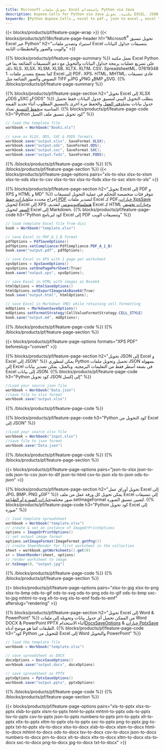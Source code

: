 ```yaml
---
title: Microsoft تحويل ملفات Excel باستخدام Python via Java
description: Aspose.Cells for Python via Java مكتبة. تحويل EXCEL، JSON، PDF، XML، HTML، TXT، TSV، CSV، SQL والمزيد من التنسيقات مع أسطر قليلة فقط من الكود Python.
keywords: [Python Aspose.Cells., excel to pdf., json to excel., excel to json., csv to json., json to html., xml to excel and Convert files between various formats in Python]
---
```

{{< blocks/products/pf/feature-page-wrap >}}
{{< blocks/products/pf/i18n/feature-page-header h1="Microsoft<sup>&reg;</sup> تحويل تنسيق Excel عبر Python" h2="استيراد وتصدير ملفات Excel بتنسيقات جداول البيانات والويب والصور والتخطيطات الثابتة" >}}

{{% blocks/products/pf/feature-page-summary %}}
تعمل مكتبة Excel Python على تسريع عمليات برمجة جداول البيانات والتحويل مع دعم التنسيقات الشائعة بما في ذلك XLS، XLSX، XLSM، XLSB، XLTX، XLTM، CSV، SpreadsheetML، 07619348 1. كما يسمح بتصدير ملفات Excel إلى PDF، XPS، HTML، MHTML، عادي تنسيقات النصوص والصور الشائعة مثل TIFF وJPG وPNG وBMP وSVG.
{{% /blocks/products/pf/feature-page-summary %}}

{{% blocks/products/pf/feature-page-section h2="تحويل Excel إلى XLSX وODS وSXC وFODS" %}}
 يتطلب التحويل البيني لتنسيق جدول البيانات فقط تحميل جدول بيانات بمثيل[دفتر العمل](https://reference.aspose.com/cells/python/asposecells.api/Workbook) والحفظ مرة أخرى بالتنسيق المطلوب أثناء تحديد القيمة المناسبة من[حفظ التنسيق](https://reference.aspose.com/cells/python/asposecells.api/saveformat) تعداد.
{{% blocks/products/pf/feature-page-code h3="Python كود تحويل تنسيق ملف اكسيل" %}}

```cs
// load the template file
workbook = Workbook("Book1.xls")
  
// save as XLSX, ODS, SXC & FODS formats
workbook.save("output.xlsx", SaveFormat.XLSX);
workbook.save("output.ods", SaveFormat.ODS);
workbook.save("output.sxc", SaveFormat.SXC);
workbook.save("output.fods", SaveFormat.FODS);
```
{{% /blocks/products/pf/feature-page-code %}}
{{% /blocks/products/pf/feature-page-section %}}
{{< blocks/products/pf/feature-page-options pairs="xls-to-xlsx xlsx-to-xlsm xlsx-to-ods xlsx-to-csv xlsx-to-tsv xlsx-to-fods xlsx-to-sxc xlsm-to-xls" >}}


{{% blocks/products/pf/feature-page-section h2="تحويل Excel إلى PDF و XPS و HTML و MD" %}}
 تتوفر فئات متخصصة للتحكم في عملية التحويل لتنسيقات إخراج محددة مثل[خيارات حفظ PDF](https://reference.aspose.com/cells/python/asposecells.api/PdfSaveOptions) لتصدير ملفات Excel كـ PDF،[خيارات XpsSave](https://reference.aspose.com/cells/python/asposecells.api/XpsSaveOptions) لتحويل Excel إلى XPS ،[هتملسافيوبتيونس](https://reference.aspose.com/cells/python/asposecells.api/HtmlSaveOptions) لتقديم Excel كـ HTML و[خيارات تخفيض السعر](https://reference.aspose.com/cells/python/asposecells.api/MarkdownSaveOptions) لتحويل Excel إلى Markdown.
{{% blocks/products/pf/feature-page-code h3="Python كود لبرنامج Excel إلى PDF وتنسيقات الويب" %}}

```cs
// load template Excel file from disc
book = Workbook("template.xlsx")

// save Excel in PDF_A_1_B format
pdfOptions = PdfSaveOptions()
pdfOptions.setCompliance(PdfCompliance.PDF_A_1_B)
book.save("output.pdf", pdfOptions);

// save Excel in XPS with 1 page per worksheet
xpsOptions = XpsSaveOptions()
xpsOptions.setOnePagePerSheet(True)
book.save("output.xps", xpsOptions);

// save Excel in HTML with images as Base64
htmlOptions = HtmlSaveOptions()
htmlOptions.setExportImagesAsBase64(True)
book.save("output.html", htmlOptions);

// save Excel in Markdown (MD) while retaining cell formatting
mdOptions = MarkdownSaveOptions()
mdOptions.setFormatStrategy(CellValueFormatStrategy.CELL_STYLE)
book.save("output.md", mdOptions);
```
{{% /blocks/products/pf/feature-page-code %}}
{{% /blocks/products/pf/feature-page-section %}}

{{< blocks/products/pf/feature-page-options formats="XPS PDF" beforeslug="convert" >}}

{{% blocks/products/pf/feature-page-section h2="تحويل JSON إلى Excel و Excel إلى JSON" %}}
يمكن لمطوري Python تحميل وتحويل ملفات JSON بسهولة إلى Excel في بضعة أسطر فقط من التعليمات البرمجية. وبالمثل، يمكن تصدير بيانات Excel إلى بيانات JSON.
{{% blocks/products/pf/feature-page-code h3="Python كود تحويل JSON إلى إكسل" %}}
```cs
//Load your source json file
workbook = Workbook("Data.json")
//save file to xlsx format
workbook.save("output.xlsx")
```
{{% /blocks/products/pf/feature-page-code %}}

{{% blocks/products/pf/feature-page-code h3="Python كود التحويل من Excel إلى JSON" %}}
```cs
//Load your source xlsx file
workbook = Workbook("input.xlsx")
//save file to json format
workbook.save("Data.json")
```
{{% /blocks/products/pf/feature-page-code %}}
{{% /blocks/products/pf/feature-page-section %}}

{{< blocks/products/pf/feature-page-options pairs="json-to-xlsx json-to-ods json-to-csv json-to-dif json-to-html csv-to-json xls-to-json ods-to-json" >}}

{{% blocks/products/pf/feature-page-section h2="تحويل أوراق عمل Excel إلى JPG، BMP، PNG وGIF" %}}
 يمكن تحويل كل ورقة عمل من ملف Excel إلى تنسيقات صور مختلفة[خيارات الصورة أو الطباعة](https://reference.aspose.com/cells/python/asposecells.api/ImageOrPrintOptions).setImageFormat لتعيين تنسيق الصورة.
{{% blocks/products/pf/feature-page-code h3="Python كود تحويل Excel إلى صورة" %}}
```cs
// load template spreadsheet
workbook = Workbook("template.xlsx")
// create & set an instance of ImageOrPrintOptions
options = ImageOrPrintOptions()
// set output image format
options.setImageFormat(ImageFormat.getPng())
// create SheetRender for first worksheet in the collection
sheet = workbook.getWorksheets().get(0)
sr = SheetRender(sheet, options)
// render worksheet to image
sr.toImage(0, "output.jpg")
```
{{% /blocks/products/pf/feature-page-code %}}
{{% /blocks/products/pf/feature-page-section %}}

{{< blocks/products/pf/feature-page-options pairs="xlsx-to-jpg xlsx-to-png xlsx-to-bmp ods-to-gif ods-to-svg ods-to-png ods-to-gif ods-to-bmp sxc-to-jpg mhtml-to-svg xlt-to-svg xls-to-emf fods-to-emf" afterslug="rendering" >}}

{{% blocks/products/pf/feature-page-section h2="تحويل Excel إلى Word & PowerPoint" %}}
من الممكن تحميل أي جدول بيانات وتحويله إلى ملفات Word DOCX & PowerPoint PPTX أثناء الاستخدام[DocxSaveOptions](https://reference.aspose.com/cells/python/asposecells.api/DocxSaveOptions) & [خيارات PptxSave](https://reference.aspose.com/cells/python/asposecells.api/PptxSaveOptions) الطبقات كما هو موضح أدناه.
{{% blocks/products/pf/feature-page-code h3="كود Python للتحويل من Excel إلى Word والتحويل PowerPoint" %}}
```cs
// load the template file
workbook = Workbook("template.xlsx")

// save spreadsheet as DOCX
docxOptions = DocxSaveOptions()
workbook.save("output.docx", docxOptions)

// save spreadsheet as PPTX
pptxOptions = PptxSaveOptions()
workbook.save("output.pptx", pptxOptions)
```
{{% /blocks/products/pf/feature-page-code %}}
{{% /blocks/products/pf/feature-page-section %}}

{{< blocks/products/pf/feature-page-options pairs="xls-to-pptx xlsx-to-pptx xlsb-to-pptx xlsm-to-pptx html-to-pptx mhtml-to-pptx ods-to-pptx tsv-to-pptx csv-to-pptx json-to-pptx numbers-to-pptx prn-to-pptx xlt-to-pptx xltx-to-pptx xltm-to-pptx ots-to-pptx sxc-to-pptx png-to-pptx jpg-to-pptx txt-to-pptx xls-to-docx xlsx-to-docx xlsb-to-docx xlsm-to-docx html-to-docx mhtml-to-docx ods-to-docx tsv-to-docx csv-to-docx json-to-docx numbers-to-docx prn-to-docx xlt-to-docx xltx-to-docx xltm-to-docx ots-to-docx sxc-to-docx png-to-docx jpg-to-docx txt-to-docx" >}}
